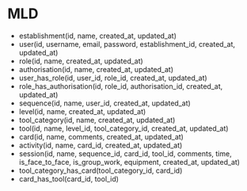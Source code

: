 # MLD

- establishment(id, name, created_at, updated_at)
- user(id, username, email, password, establishment_id, created_at, updated_at)
- role(id, name, created_at, updated_at)
- authorisation(id, name, created_at, updated_at)
- user_has_role(id, user_id, role_id, created_at, updated_at)
- role_has_authorisation(id, role_id, authorisation_id, created_at, updated_at)
- sequence(id, name, user_id, created_at, updated_at)
- level(id, name, created_at, updated_at)
- tool_category(id, name, created_at, updated_at)
- tool(id, name, level_id, tool_category_id, created_at, updated_at)
- card(id, name, comments, created_at, updated_at)
- activity(id, name, card_id, created_at, updated_at)
- session(id, name, sequence_id, card_id, tool_id, comments, time, is_face_to_face, is_group_work, equipment, created_at, updated_at)
- tool_category_has_card(tool_category_id, card_id)
- card_has_tool(card_id, tool_id)
